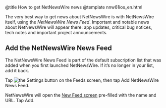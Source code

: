@title How to get NetNewsWire news
@template nnw61ios_en.html

The very best way to get news about NetNewsWire is with NetNewsWire itself, using the *NetNewsWire News Feed*. Important and notable news about NetNewsWire will appear there: app updates, critical bug notices, tech notes and important project announcements.


Add the NetNewsWire News Feed
-----------------------------

The NetNewsWire News Feed is part of the default subscription list that was added when you first launched NetNewsWire. If it’s no longer in your list, add it back.

Tap <img src="../../../images/ios-icon-settings.png" alt="the Settings button" class="ios-inline-button-large" /> on the Feeds screen, then tap Add NetNewsWire News Feed.

NetNewsWire will open the [New Feed screen](adding-feeds) pre-filled with the name and URL. Tap Add.